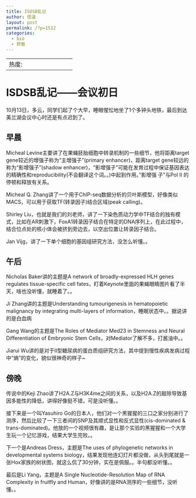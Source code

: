 ```yaml
---
title: ISDSB乱记
author: 悟道
layout: post
permalink: /?p=1512
categories:
  - bio
  - 转载
---
```

<table>
  <tr cellpadding=0><td>
    热度:
  </td><td cellpadding=0><img src='http://210.75.224.29/wordpress/wp-content/plugins/statpresscn/images/sun.gif' width=10 height=10 border=0 /></td><td cellpadding=0><img src='http://210.75.224.29/wordpress/wp-content/plugins/statpresscn/images/sun_dark.gif' width=10 height=10 border=0 /></td><td cellpadding=0><img src='http://210.75.224.29/wordpress/wp-content/plugins/statpresscn/images/sun_dark.gif' width=10 height=10 border=0 /></td><td cellpadding=0><img src='http://210.75.224.29/wordpress/wp-content/plugins/statpresscn/images/sun_dark.gif' width=10 height=10 border=0 /></td><td cellpadding=0><img src='http://210.75.224.29/wordpress/wp-content/plugins/statpresscn/images/sun_dark.gif' width=10 height=10 border=0 /></td></tr>
</table>

# ISDSB乱记——会议初日

10月13日，多云，同学们起了个大早，睡眼惺忪地坐了1个多钟头地铁，最后到达美兰湖会议中心时还是有点迟到了。

## 早晨

Micheal Levine主要讲了在果蝇胚胎细胞中转录机制的一些细节，他将距离target gene较近的增强子称为“主增强子”(primary enhancer)，距离target gene较远的称为“影增强子”(shadow enhancer)，“影增强子”可能在发育过程中保证基因表达的精确性和reproducibility(不会翻译这个词。。)中起到作用。”影增强 子”与Pol II 的停顿和释放有关系。

Micheal Q. Zhang讲了一个用于ChIP-seq数据分析的贝叶斯模型，好像类似MACS，可以用于获取TF(转录因子)结合区域(peak calling)。

Shirley Liu，也就是我们的刘老师，讲了一下染色质动力学中TF结合的独有模式，比如在AR刺激下，FoxA1转录因子结合在特定的DNA序列上，在此过程中，结合位点处的核小体会被挤到旁边去，以空出位置让转录因子结合。

Jan Vijg，讲了一下单个细胞的基因组研究方法，没怎么听懂。。

## 午后

Nicholas Baker讲的主题是A network of broadly-expressed HLH genes regulates tissue-specific cell fates，盯着Keynote里面的果蝇眼睛图片看了半天，啥也没听懂，就睡着了。。

Ji Zhang讲的主题是Understanding tumourigenesis in hematopoietic malignancy by integrating multi-layers of information，睡眠状态中。。据说讲的是白血病

Gang Wang的主题是The Roles of Mediator Med23 in Stemness and Neural Differentiation of Embryonic Stem Cells，对Mediator了解不多，打酱油中。。

Jiarui Wu讲的是对于II型糖尿病的蛋白质组研究方法，其中提到慢性疾病发病过程中“熵”的变化，貌似很神奇的样子~

## 傍晚

传说中的Keji Zhao讲了H2A.Z与H3K4me之间的关系，以及H2A.Z的敲除导致基因多能性的降低，讲得好像挺不错，可是没听懂。。

接下来是一个叫Yasuhiro Go的日本人，他们对一个黑猩猩的三口之家分别进行了测序，然后比较了一下三者间的SNP及其顺式显性和反式显性(cis-dominated & trans-dominated)。他放的一个视频很有趣，是让那个实验的黑猩猩和一个大学生玩一个记忆游戏，结果大学生完败。。

下一个是Andreas Dress，主题是The uses of phylogenetic networks in developmental systems biology，结果发现他连幻灯片都没做，从头到尾就是一张Hox家族的树状图，就这么侃了30分钟，实在是佩服。。半句都没听懂。。

最后是Li Yang，主题是A Single Nucleotide-Resolution Map of RNA Complexity in fruitfly and Human，好像讲的是RNA测序的一些细节，没听懂。。